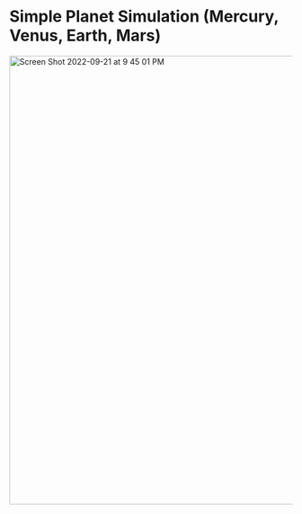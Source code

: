 # Simple Planet Simulation (Mercury, Venus, Earth, Mars)
<img width="799" alt="Screen Shot 2022-09-21 at 9 45 01 PM" src="https://user-images.githubusercontent.com/49348631/191647071-d4e6d3b7-3046-47b1-9559-253feea3e9ac.png">
